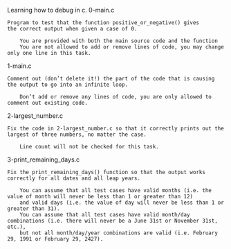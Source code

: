 Learning how to debug in c.
0-main.c

    Program to test that the function positive_or_negative() gives
    the correct output when given a case of 0.

        You are provided with both the main source code and the function
        You are not allowed to add or remove lines of code, you may change only one line in this task.

1-main.c

    Comment out (don’t delete it!) the part of the code that is causing the output to go into an infinite loop.

        Don’t add or remove any lines of code, you are only allowed to comment out existing code.

2-largest_number.c

    Fix the code in 2-largest_number.c so that it correctly prints out the largest of three numbers, no matter the case.

        Line count will not be checked for this task.

3-print_remaining_days.c

    Fix the print_remaining_days() function so that the output works correctly for all dates and all leap years.

        You can assume that all test cases have valid months (i.e. the value of month will never be less than 1 or greater than 12)
        and valid days (i.e. the value of day will never be less than 1 or greater than 31).
        You can assume that all test cases have valid month/day combinations (i.e. there will never be a June 31st or November 31st, etc.),
        but not all month/day/year combinations are valid (i.e. February 29, 1991 or February 29, 2427).


